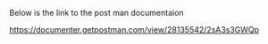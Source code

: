 
Below is the link to the post man documentaion

https://documenter.getpostman.com/view/28135542/2sA3s3GWQp